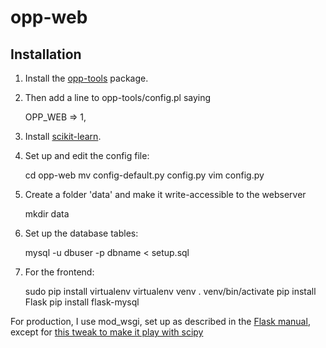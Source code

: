 # opp-web

## Installation

1. Install the [opp-tools](http://github.com/wo/opp-tools) package.

2. Then add a line to opp-tools/config.pl saying

    OPP_WEB => 1,

3. Install [scikit-learn](http://scikit-learn.org/stable/install.html).

4. Set up and edit the config file:

    cd opp-web
    mv config-default.py config.py
    vim config.py

4. Create a folder 'data' and make it write-accessible to the webserver

    mkdir data

5. Set up the database tables:

    mysql -u dbuser -p dbname < setup.sql 

6. For the frontend:

    sudo pip install virtualenv
    virtualenv venv
    . venv/bin/activate
    pip install Flask
    pip install flask-mysql

For production, I use mod_wsgi, set up as described in the [Flask manual](http://flask.pocoo.org/docs/0.10/deploying/mod_wsgi/), 
except for [this tweak to make it play with scipy](http://serverfault.com/questions/514242/non-responsive-apache-mod-wsgi-after-installing-scipy)




